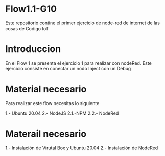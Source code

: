 # Flow1.1-G10
Este repositorio contine el primer ejercicio de node-red de internet de las cosas de Codigo IoT

# Introduccion 
En el Flow 1 se presenta el ejercicio 1 para realizar con nodeRed. Este ejercicio consiste en conectar un nodo Inject con un Debug

# Material necesario
Para realizar este flow necesitas lo siguiente

1.- Ubuntu 20.04
2.- NodeJS
	2.1.-NPM
	2.2.- NodeRed
	
# Materail necesario 
1.- Instalación de Virutal Box y Ubuntu 20.04
2.- Instalación de NodeRed



